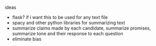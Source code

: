 ideas

- flask? if i want this to be used for any text file
- spacy and other python libraries for summarizing text
- summarize claims made by each candidate, summarize promises, summarize tone and their response to each question
- eliminate bias